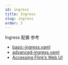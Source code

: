 ```yaml
---
id: ingress
title: Ingress
slug: ingress
order: 3
---
```


Ingress 配置
参考

- [basic-ingress.yaml](https://github.com/apache/flink-kubernetes-operator/blob/main/examples/basic-ingress.yaml)
- [advanced-ingress.yaml](https://github.com/apache/flink-kubernetes-operator/blob/main/examples/advanced-ingress.yaml)
- [Accessing Flink’s Web UI](https://nightlies.apache.org/flink/flink-kubernetes-operator-docs-release-1.5/docs/operations/ingress/)
